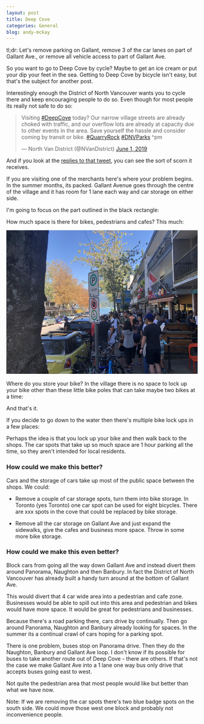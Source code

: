 ```yaml
---
layout: post
title: Deep Cove
categories: General
blog: andy-mckay
---
```


tl;dr: Let's remove parking on Gallant, remove 3 of the car lanes on part of Gallant Ave., or remove all vehicle access to part of Gallant Ave.

So you want to go to Deep Cove by cycle? Maybe to get an ice cream or put your dip your feet in the sea. Getting to Deep Cove by bicycle isn't easy, but that's the subject for another post.

Interestingly enough the District of North Vancouver wants you to cycle there and keep encouraging people to do so. Even though for most people its really not safe to do so:

<blockquote class="twitter-tweet"><p lang="en" dir="ltr">Visiting <a href="https://twitter.com/hashtag/DeepCove?src=hash&amp;ref_src=twsrc%5Etfw">#DeepCove</a> today? Our narrow village streets are already choked with traffic, and our overflow lots are already at capacity due to other events in the area. Save yourself the hassle and consider coming by transit or bike. <a href="https://twitter.com/hashtag/QuarryRock?src=hash&amp;ref_src=twsrc%5Etfw">#QuarryRock</a> <a href="https://twitter.com/hashtag/DNVParks?src=hash&amp;ref_src=twsrc%5Etfw">#DNVParks</a> ^pm</p>&mdash; North Van District (@NVanDistrict) <a href="https://twitter.com/NVanDistrict/status/1134887606339166208?ref_src=twsrc%5Etfw">June 1, 2019</a></blockquote> <script async src="https://platform.twitter.com/widgets.js" charset="utf-8"></script> 

And if you look at the [replies to that tweet](https://twitter.com/NVanDistrict/status/1134887606339166208), you can see the sort of scorn it receives.

If you are visiting one of the merchants here's where your problem begins. In the summer months, its packed. Gallant Avenue goes through the centre of the village and it has room for 1 lane each way and car storage on either side.

I'm going to focus on the part outlined in the black rectangle:



How much space is there for bikes, pedestrians and cafes? This much:

<img src="/files/deep-cove-sidewalk.jpg">

Where do you store your bike? In the village there is no space to lock up your bike other than these little bike poles that can take maybe two bikes at a time:

And that's it.

If you decide to go down to the water then there's multiple bike lock ups in a few places:

Perhaps the idea is that you lock up your bike and then walk back to the shops. The car spots that take up so much space are 1 hour parking all the time, so they aren't intended for local residents.

### How could we make this better?

Cars and the storage of cars take up most of the public space between the shops. We could:

* Remove a couple of car storage spots, turn them into bike storage. In Toronto (yes Toronto) one car spot can be used for eight bicycles. There are xxx spots in the cove that could be replaced by bike storage.

* Remove all the car storage on Gallant Ave and just expand the sidewalks, give the cafes and business more space. Throw in some more bike storage.

### How could we make this even better?

Block cars from going all the way down Gallant Ave and instead divert them around Panorama, Naughton and then Banbury. In fact the District of North Vancouver has already built a handy turn around at the bottom of Gallant Ave.

This would divert that 4 car wide area into a pedestrian and cafe zone. Businesses would be able to spill out into this area and pedestrian and bikes would have more space. It would be great for pedestrians and businesses.

Because there's a road parking there, cars drive by continually. Then go around Panorama, Naughton and Banbury already looking for spaces. In the summer its a continual crawl of cars hoping for a parking spot.

There is one problem, buses stop on Panorama drive. Then they do the Naughton, Banbury and Gallant Ave loop. I don't know if its possible for buses to take another route out of Deep Cove - there are others. If that's not the case we make Gallant Ave into a 1 lane one way bus only drive that accepts buses going east to west.

Not quite the pedestrian area that most people would like but better than what we have now.

Note: If we are removing the car spots there's two blue badge spots on the south side. We could move those west one block and probably not inconvenience people.